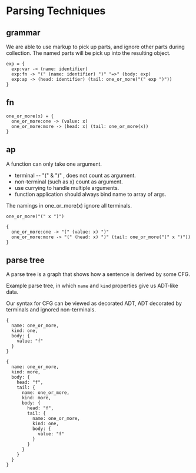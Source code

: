 # Parsing Techniques

## grammar

We are able to use markup to pick up parts,
and ignore other parts during collection.
The named parts will be pick up into the resulting object.

```
exp = {
  exp:var -> (name: identifier)
  exp:fn -> "(" (name: identifier) ")" "=>" (body: exp)
  exp:ap -> (head: identifier) (tail: one_or_more("(" exp ")"))
}
```

## fn

```
one_or_more(x) = {
  one_or_more:one -> (value: x)
  one_or_more:more -> (head: x) (tail: one_or_more(x))
}
```

## ap

A function can only take one argument.
- terminal -- "(" & ")" , does not count as argument.
- non-terminal (such as x) count as argument.
- use currying to handle multiple arguments.
- function application should always bind name to array of args.

The namings in one_or_more(x) ignore all terminals.

```
one_or_more("(" x ")")
```

```
{
  one_or_more:one -> "(" (value: x) ")"
  one_or_more:more -> "(" (head: x) ")" (tail: one_or_more("(" x ")"))
}
```

## parse tree

A parse tree is a graph that shows how a sentence is derived by some CFG.

Example parse tree, in which `name` and `kind` properties give us ADT-like data.

Our syntax for CFG can be viewed as decorated ADT,
ADT decorated by terminals and ignored non-terminals.

```
{
  name: one_or_more,
  kind: one,
  body: {
    value: "f"
  }
}

{
  name: one_or_more,
  kind: more,
  body: {
    head: "f",
    tail: {
      name: one_or_more,
      kind: more,
      body: {
        head: "f",
        tail: {
          name: one_or_more,
          kind: one,
          body: {
            value: "f"
          }
        }
      }
    }
  }
}
```
